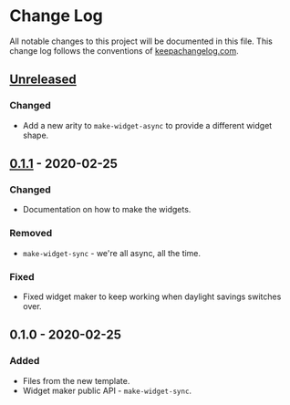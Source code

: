 # Change Log
All notable changes to this project will be documented in this file. This change log follows the conventions of [keepachangelog.com](http://keepachangelog.com/).

## [Unreleased]
### Changed
- Add a new arity to `make-widget-async` to provide a different widget shape.

## [0.1.1] - 2020-02-25
### Changed
- Documentation on how to make the widgets.

### Removed
- `make-widget-sync` - we're all async, all the time.

### Fixed
- Fixed widget maker to keep working when daylight savings switches over.

## 0.1.0 - 2020-02-25
### Added
- Files from the new template.
- Widget maker public API - `make-widget-sync`.

[Unreleased]: https://github.com/your-name/clojure-sign/compare/0.1.1...HEAD
[0.1.1]: https://github.com/your-name/clojure-sign/compare/0.1.0...0.1.1
